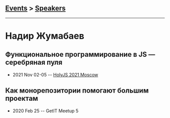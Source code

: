 ## [Events](../README.md) > [Speakers](../speakers.md)
---

# Надир Жумабаев

## Функциональное программирование в JS — серебряная пуля
- 2021 Nov 02-05 -- [HolyJS 2021 Moscow](https://www.youtube.com/watch?v=fSmMHrTYcoM)    
## Как монорепозитории помогают большим проектам
- 2020 Feb 25 -- GetIT Meetup 5    

